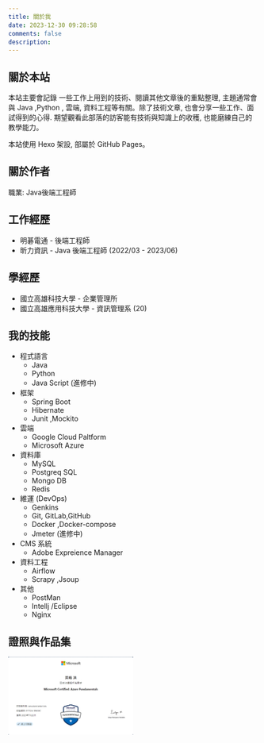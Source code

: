 ```yaml
---
title: 關於我
date: 2023-12-30 09:28:58
comments: false
description: 
---
```


## 關於本站

本站主要會記錄 一些工作上用到的技術、閱讀其他文章後的重點整理, 主題通常會與 Java ,Python , 雲端, 資料工程等有關。除了技術文章, 也會分享一些工作、面試得到的心得. 期望觀看此部落的訪客能有技術與知識上的收穫, 也能磨練自己的教學能力。

本站使用 Hexo 架設, 部屬於 GitHub Pages。

## 關於作者

職業:  Java後端工程師

## 工作經歷

- 明碁電通 - 後端工程師
- 昕力資訊 - Java 後端工程師  (2022/03 -  2023/06)

## 學經歷

- 國立高雄科技大學 - 企業管理所
- 國立高雄應用科技大學 - 資訊管理系 (20)

## 我的技能

- 程式語言
  - Java
  - Python
  - Java Script (進修中)
- 框架
  - Spring Boot
  - Hibernate
  - Junit ,Mockito
- 雲端
  - Google Cloud Paltform
  - Microsoft Azure
- 資料庫
  - MySQL
  - Postgreq SQL
  - Mongo DB
  - Redis
- 維運 (DevOps)
  - Genkins
  - Git, GitLab,GitHub
  - Docker ,Docker-compose
  - Jmeter (進修中)
- CMS 系統
  - Adobe Expreience Manager
- 資料工程
  - Airflow
  - Scrapy ,Jsoup
- 其他
  - PostMan
  - Intellj /Eclipse
  - Nginx

## 證照與作品集
<img src="\images\about\azure-certificate.png" width = "50%" height = "50%" alt="azure-certificate" align=left />